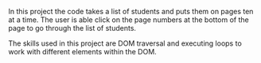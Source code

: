  In this project the code takes a list of students and puts them on pages ten at a time. The user is able click on the page numbers at the bottom of the page to go through the list of students. 

 The skills used in this project are DOM traversal and executing loops to work with different elements within the DOM. 
